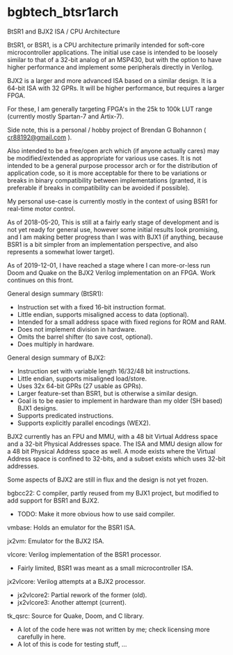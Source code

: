 # bgbtech_btsr1arch
BtSR1 and BJX2 ISA / CPU Architecture

BtSR1, or BSR1, is a CPU architecture primarily intended for soft-core microcontroller applications.
The initial use case is intended to be loosely similar to that of a 32-bit analog of an MSP430, but with the option to
have higher performance and implement some peripherals directly in Verilog.

BJX2 is a larger and more advanced ISA based on a similar design. It is a 64-bit ISA with 32 GPRs. It will be higher performance, but requires a larger FPGA.

For these, I am generally targeting FPGA's in the 25k to 100k LUT range (currently mostly Spartan-7 and Artix-7).


Side note, this is a personal / hobby project of Brendan G Bohannon ( cr88192@gmail.com ).


Also intended to be a free/open arch which (if anyone actually cares) may be modified/extended as appropriate for various
use cases. It is not intended to be a general purpose processor arch or for the distribution of application code, so it is
more acceptable for there to be variations or breaks in binary compatibility between implementations (granted, it is
preferable if breaks in compatibility can be avoided if possible).

My personal use-case is currently mostly in the context of using BSR1 for real-time motor control.

As of 2018-05-20, This is still at a fairly early stage of development and is not yet ready for general use, however some
initial results look promising, and I am making better progress than I was with BJX1 (if anything, because BSR1 is a bit simpler
from an implementation perspective, and also represents a somewhat lower target).

As of 2019-12-01, I have reached a stage where I can more-or-less run Doom and Quake on the BJX2 Verilog implementation on an FPGA. Work continues on this front.


General design summary (BtSR1):
* Instruction set with a fixed 16-bit instruction format.
* Little endian, supports misaligned access to data (optional).
* Intended for a small address space with fixed regions for ROM and RAM.
* Does not implement division in hardware.
* Omits the barrel shifter (to save cost, optional).
* Does multiply in hardware.

General design summary of BJX2:
* Instruction set with variable length 16/32/48 bit instructions.
* Little endian, supports misaligned load/store.
* Uses 32x 64-bit GPRs (27 usable as GPRs).
* Larger feature-set than BSR1, but is otherwise a similar design.
* Goal is to be easier to implement in hardware than my older (SH based) BJX1 designs.
* Supports predicated instructions.
* Supports explicitly parallel encodings (WEX2).

BJX2 currently has an FPU and MMU, with a 48 bit Virtual Address space and a 32-bit Physical Addresses space. The ISA and MMU design allow for a 48 bit Physical Address space as well. A mode exists where the Virtual Address space is confined to 32-bits, and a subset exists which uses 32-bit addresses.

Some aspects of BJX2 are still in flux and the design is not yet frozen.


bgbcc22: C compiler, partly reused from my BJX1 project, but modified to add support for BSR1 and BJX2.
* TODO: Make it more obvious how to use said compiler.

vmbase: Holds an emulator for the BSR1 ISA.

jx2vm: Emulator for the BJX2 ISA.

vlcore: Verilog implementation of the BSR1 processor.
* Fairly limited, BSR1 was meant as a small microcontroller ISA.

jx2vlcore: Verilog attempts at a BJX2 processor.
* jx2vlcore2: Partial rework of the former (old).
* jx2vlcore3: Another attempt (current).

tk_qsrc: Source for Quake, Doom, and C library.
* A lot of the code here was not written by me; check licensing more carefully in here.
* A lot of this is code for testing stuff, ...
